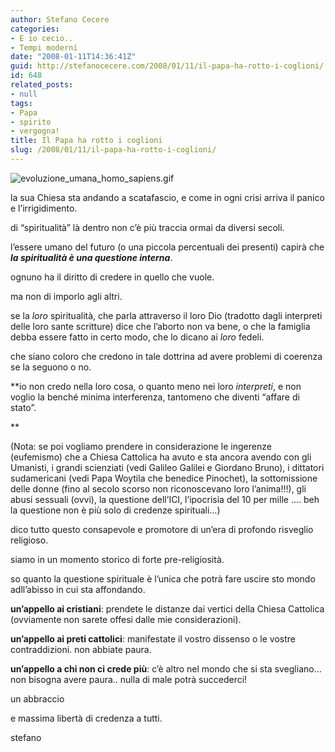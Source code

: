 ```yaml
---
author: Stefano Cecere
categories:
- E io cecio..
- Tempi moderni
date: "2008-01-11T14:36:41Z"
guid: http://stefanocecere.com/2008/01/11/il-papa-ha-rotto-i-coglioni/
id: 648
related_posts:
- null
tags:
- Papa
- spirito
- vergogna!
title: Il Papa ha rotto i coglioni
slug: /2008/01/11/il-papa-ha-rotto-i-coglioni/
---
```


![evoluzione_umana_homo_sapiens.gif](http://stefanocecere.com/wp-content/uploads/sites/3/2008/01/evoluzione_umana_homo_sapiens.gif)

la sua Chiesa sta andando a scatafascio, e come in ogni crisi arriva il panico e l&#8217;irrigidimento.
  
di &#8220;spiritualità&#8221; là dentro non c&#8217;è più traccia ormai da diversi secoli.

l&#8217;essere umano del futuro (o una piccola percentuali dei presenti) capirà che _**la spiritualità è una questione interna**_.
  
ognuno ha il diritto di credere in quello che vuole.
  
ma non di imporlo agli altri.

se la _loro_ spiritualità, che parla attraverso il loro Dio (tradotto dagli interpreti delle loro sante scritture) dice che l&#8217;aborto non va bene, o che la famiglia debba essere fatto in certo modo, che lo dicano ai _loro_ fedeli. 
  
che siano coloro che credono in tale dottrina ad avere problemi di coerenza se la seguono o no.

**io non credo nella loro cosa, o quanto meno nei loro _interpreti_, e non voglio la benché minima interferenza, tantomeno che diventi &#8220;affare di stato&#8221;.
  
** 

(Nota: se poi vogliamo prendere in considerazione le ingerenze (eufemismo) che a Chiesa Cattolica ha avuto e sta ancora avendo con gli Umanisti, i grandi scienziati (vedi Galileo Galilei e Giordano Bruno), i dittatori sudamericani (vedi Papa Woytila che benedice Pinochet), la sottomissione delle donne (fino al secolo scorso non riconoscevano loro l&#8217;anima!!!), gli abusi sessuali (ovvi), la questione dell&#8217;ICI, l&#8217;ipocrisia del 10 per mille &#8230;. beh la questione non è più solo di credenze spirituali&#8230;)

dico tutto questo consapevole e promotore di un&#8217;era di profondo risveglio religioso.
  
siamo in un momento storico di forte pre-religiosità.
  
so quanto la questione spirituale è l&#8217;unica che potrà fare uscire sto mondo adll&#8217;abisso in cui sta affondando.

**un&#8217;appello ai cristiani**: prendete le distanze dai vertici della Chiesa Cattolica (ovviamente non sarete offesi dalle mie considerazioni).
  
**un&#8217;appello ai preti cattolici**: manifestate il vostro dissenso o le vostre contraddizioni. non abbiate paura.
  
**un&#8217;appello a chi non ci crede più**: c&#8217;è altro nel mondo che si sta svegliano&#8230; non bisogna avere paura.. nulla di male potrà succederci!

un abbraccio
  
e massima libertà di credenza a tutti.
  
stefano